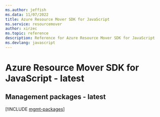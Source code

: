 ```yaml
---
ms.author: jeffish
ms.data: 11/07/2022
title: Azure Resource Mover SDK for JavaScript
ms.service: resourcemover
author: xirzec
ms.topic: reference
description: Reference for Azure Resource Mover SDK for JavaScript
ms.devlang: javascript
---
```

# Azure Resource Mover SDK for JavaScript - latest

## Management packages - latest
[!INCLUDE [mgmt-packages](resource-mover-mgmt-index.md)]